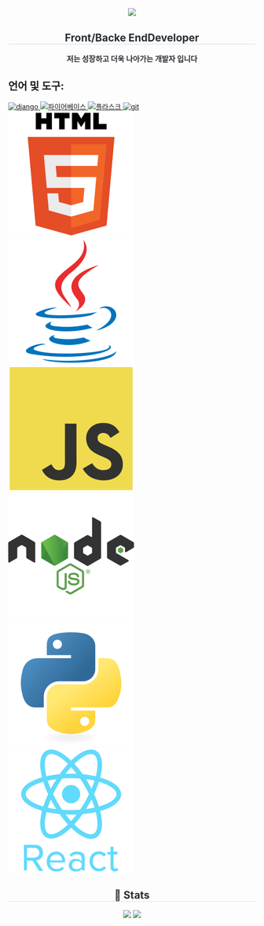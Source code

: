 <div align= "center">
    <img src="https://capsule-render.vercel.app/api?type=waving&color=0:b06d6d,100:5a1692&height=180&text=Welcome%20To%20SeonHong's%20Github&animation=twinkling&fontColor=a9eadd&fontSize=50" />
    </div>
    <div align= "center"> 
    <h2 style="border-bottom: 1px solid #d8dee4; color: #282d33;"> Front/Backe EndDeveloper </h2>  
    <div style="font-weight: 700; font-size: 15px; text-align: center; color: #282d33;"> 저는 성장하고 더욱 나아가는 개발자 입니다 </div> 
    </div>
    <div align= "center">
<h2 align="left">언어 및 도구:</h3>
<p align="left"> <a href="https://www.djangoproject.com/" target="_blank" rel="noreferrer"> <img src="https://cdn.worldvectorlogo.com/logos/django.svg" alt="django" width="40" height="40"/> </a> <a href="https://firebase.google.com/" target="_blank" rel="noreferrer"> <img src="https://www.vectorlogo.zone/logos/firebase/firebase-icon.svg" alt="파이어베이스" 너비="40" 높이="40"/> </a> <a href="https://flask.palletsprojects.com/" 대상="_blank" rel="noreferrer"> <img src="https://www.vectorlogo.zone/logos/pocoo_flask/pocoo_flask-icon.svg" alt="플라스크" 너비="40" 높이="40"/> </a> <a href="https://git-scm.com/" 대상="_blank" rel="noreferrer"> <img src="https://www.vectorlogo.zone/logos/git-scm/git-scm-icon.svg" alt="git" 너비="40" 높이="40"/> </a> <a href="https://www.w3.org/html/" 대상="_blank" rel="noreferrer"> <img src="https://raw.githubusercontent.com/devicons/devicon/master/icons/html5/html5-original-wordmark.svg" alt="html5" 너비="40" 높이="40"/> </a> <a href="https://www.java.com" 대상="_blank" rel="noreferrer"> <img src="https://raw.githubusercontent.com/devicons/devicon/master/icons/java/java-original.svg" alt="자바" 너비="40" 높이="40"/> </a> <a href="https://developer.mozilla.org/en-US/docs/웹/자바스크립트" 대상="_blank" rel="noreferrer"> <img src="https://raw.githubusercontent.com/devicons/devicon/master/icons/javascript/javascript-original.svg" alt="자바스크립트" 너비="40" 높이="40"/> </a> <a href="https://nodejs.org" target="_blank" rel="noreferrer"> <img src="https://raw.githubusercontent.com/devicons/devicon/master/icons/nodejs/nodejs-original-wordmark.svg" alt="노드js" 너비="40" 높이="40"/> </a> <a href="https://www.python.org" 대상="_blank" rel="noreferrer"> <img src="https://raw.githubusercontent.com/devicons/devicon/master/icons/python/python-original.svg" alt="파이썬" 너비="40" 높이="40"/> </a> <a href="https://reactjs.org/" 대상="_blank" rel="noreferrer"> <img src="https://raw.githubusercontent.com/devicons/devicon/master/icons/react/react-original-wordmark.svg" alt="리액트" 너비="40" 높이="40"/> </a> </p>
    </div>
    <div align= "center"> 
    <h2 style="border-bottom: 1px solid #d8dee4; color: #282d33;"> 🏅 Stats </h2> <div align= "center"> <img src="https://github-readme-stats.vercel.app/api?username=seonhongmun&bg_color=60,e5bdbd,b8f0f4&title_color=ffffff&text_color=ffffff"
         /> <img src="https://github-readme-stats.vercel.app/api/top-langs/?username=seonhongmun&layout=compact&bg_color=60,e5bdbd,b8f0f4&title_color=ffffff&text_color=ffffff"
           /> </div> 
    </div>
    
